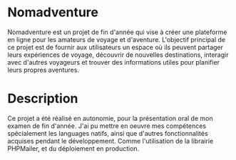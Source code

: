 # Nomadventure
Nomadventure est un projet de fin d'année qui vise à créer une plateforme en ligne pour les amateurs de voyage et d'aventure. L'objectif principal de ce projet est de fournir aux utilisateurs un espace où ils peuvent partager leurs expériences de voyage, découvrir de nouvelles destinations, interagir avec d'autres voyageurs et trouver des informations utiles pour planifier leurs propres aventures.


# Description
Ce projet a été réalisé en autonomie, pour la présentation oral de mon examen de fin d'année. J'ai pu mettre en oeuvre mes compétences spécialement les languages natifs, ainsi que d'autres fonctionnalités acquises pendant le développement. Comme l'utilisation de la librairie PHPMailer, et du déploiement en production.
